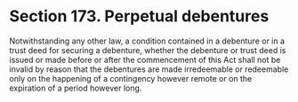 # Section 173. Perpetual debentures

Notwithstanding any other law, a condition contained in a debenture or in a trust deed for securing a debenture, whether the debenture or trust deed is issued or made before or after the commencement of this Act shall not be invalid by reason that the debentures are made irredeemable or redeemable only on the happening of a contingency however remote or on the expiration of a period however long.


